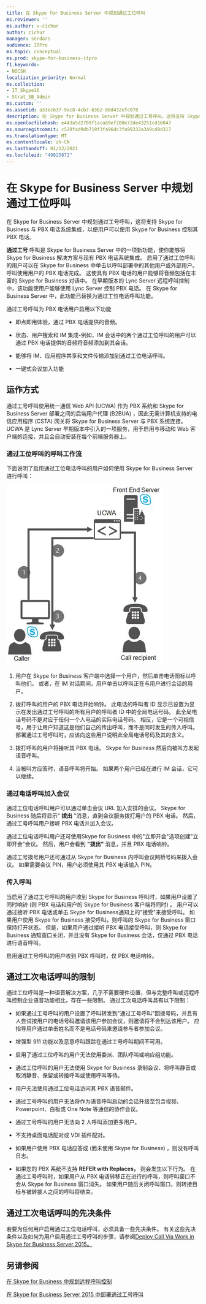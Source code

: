 ```yaml
---
title: 在 Skype for Business Server 中规划通过工位呼叫
ms.reviewer: ''
ms.author: v-cichur
author: cichur
manager: serdars
audience: ITPro
ms.topic: conceptual
ms.prod: skype-for-business-itpro
f1.keywords:
- NOCSH
localization_priority: Normal
ms.collection:
- IT_Skype16
- Strat_SB_Admin
ms.custom: ''
ms.assetid: a33ec637-9ac8-4cb7-b3b2-88d432efc078
description: 在 Skype for Business Server 中规划通过工号呼叫，这将支持 Skype for Business 与 PBX 电话系统集成，以便用户可以使用 Skype for Business 控制其 PBX 电话。
ms.openlocfilehash: e443a5d2709f1aca69ef200e72de43251cd16047
ms.sourcegitcommit: c528fad9db719f3fa96dc3fa99332a349cd9d317
ms.translationtype: MT
ms.contentlocale: zh-CN
ms.lasthandoff: 01/12/2021
ms.locfileid: "49825872"
---
```

# <a name="plan-for-call-via-work-in-skype-for-business-server"></a>在 Skype for Business Server 中规划通过工位呼叫
 
在 Skype for Business Server 中规划通过工号呼叫，这将支持 Skype for Business 与 PBX 电话系统集成，以便用户可以使用 Skype for Business 控制其 PBX 电话。
  
 **通过工号** 呼叫是 Skype for Business Server 中的一项新功能，使你能够将 Skype for Business 解决方案与现有 PBX 电话系统集成。 启用了通过工位呼叫的用户可以在 Skype for Business 中单击以呼叫部署中的其他用户或外部用户。 呼叫使用用户的 PBX 电话完成。 这使具有 PBX 电话的用户能够将音频包括在丰富的 Skype for Business 对话中。 在早期版本的 Lync Server 远程呼叫控制中，该功能使用户能够使用 Lync Server 控制 PBX 电话。 在 Skype for Business Server 中，此功能已替换为通过工位电话呼叫功能。
  
通过工号呼叫为 PBX 电话用户启用以下功能
  
- 即点即用体验，通过 PBX 电话提供的音频。
    
- 状态、用户搜索和 IM 集成-例如，IM 会话中的两个通过工位呼叫的用户可以通过 PBX 电话提供的音频将音频添加到其会话。
    
- 能够将 IM、应用程序共享和文件传输添加到通过工位电话呼叫。
    
- 一键式会议加入功能
    
## <a name="how-it-works"></a>运作方式

通过工号呼叫使用统一通信 Web API (UCWA) 作为 PBX 系统和 Skype for Business Server 部署之间的后端用户代理 (B2BUA) ，因此无需计算机支持的电信应用程序 (CSTA) 网关将 Skype for Business Server 与 PBX 系统连接。 UCWA 是 Lync Server 早期版本中引入的一项服务，用于启用与移动和 Web 客户端的连接，并且会自动安装在每个前端服务器上。
  
### <a name="call-workflow-for-a-call-via-work-call"></a>通过工位呼叫的呼叫工作流

下面说明了启用通过工位电话呼叫的用户如何使用 Skype for Business Server 进行呼叫：
  
![显示通过工位电话呼叫期间的步骤;首先，呼叫者单击呼叫 Skype for Business 客户端中的某人;然后 UCWA 将呼叫者的电话响铃。 呼叫者接听电话时，将呼叫收件人](../../media/050e88ed-e18e-40c0-84d5-b17fe40c305a.jpg)
  
1. 用户在 Skype for Business 客户端中选择一个用户，然后单击电话图标以呼叫他们。 或者，在 IM 对话期间，用户单击以呼叫正在与用户进行会话的用户。
    
2. 拨打呼叫的用户的 PBX 电话开始响铃。 此电话的呼叫者 ID 显示已设置为显示在发出通过工号呼叫的所有用户的呼叫者 ID 中的全局电话号码。 此全局电话号码不是对应于任何一个人电话的实际电话号码。 相反，它是一个可视信号，用于让用户知道这是他们自己的传出呼叫，而不是同时发生的传入呼叫。 部署通过工号呼叫时，应该向这些用户说明此全局电话号码及其的含义。
    
3. 拨打呼叫的用户将接听其 PBX 电话。 Skype for Business 然后向被叫方发起语音呼叫。 
    
4. 当被叫方应答时，语音呼叫将开始。 如果两个用户已经在进行 IM 会话，它可以继续。
    
### <a name="joining-a-conference-with-call-via-work"></a>通过电话呼叫加入会议

通过工位电话呼叫用户可以通过单击会议 URL 加入安排的会议。 Skype for Business 随后将显示" **拨出** "消息，直到会议服务拨打用户的 PBX 电话。 然后，通过工号呼叫用户接听 PBX 电话并加入会议。
  
通过工位电话呼叫用户还可使用Skype for Business 中的"立即开会"选项创建"立即开会"会议。 然后，用户会看到 **"拨出"** 消息，并且 PBX 电话响铃。
  
通过工号拨号用户还可通过从 Skype for Business 内呼叫会议网桥号码来拨入会议。 如果需要会议 PIN，用户必须使用其 PBX 电话输入 PIN。
  
### <a name="incoming-calls"></a>传入呼叫

当启用了通过工号呼叫的用户收到 Skype for Business 呼叫时，如果用户设置了同时响铃 (则 PBX 电话和用户的 Skype for Business 客户端将同时) 。 用户可以通过接听 PBX 电话或单击 Skype for Business通知上的"接受"来接受呼叫。 如果用户使用 Skype for Business 接受呼叫，则呼叫的 Skype for Business 窗口保持打开状态。 但是，如果用户通过接听 PBX 电话接受呼叫，则 Skype for Business 通知窗口关闭，并且没有 Skype for Business 会话，仅通过 PBX 电话进行语音呼叫。
  
启用通过工号呼叫的用户收到 PBX 呼叫时，仅 PBX 电话响铃。
  
## <a name="limitations-of-call-via-work"></a>通过工次电话呼叫的限制

通过工位呼叫是一种语音解决方案，几乎不需要硬件设置，但与完整呼叫或远程呼叫控制企业语音功能相比，存在一些限制。 通过工次电话呼叫具有以下限制：
  
- 如果通过工号呼叫的用户设置了呼叫转发到"通过工号呼叫"回拨号码，并且有人尝试按用户的电话号码邀请该用户参加会议，则邀请将不会到达该用户。 应指导用户通过单击姓名而不是电话号码来邀请参与者参加会议。 
    
- 增强型 911 功能以及恶意呼叫跟踪在通过工号呼叫期间不可用。
    
- 启用了通过工位呼叫的用户无法使用委派、团队呼叫或响应组功能。
    
- 通过工位呼叫的用户无法使用 Skype for Business 录制会议、将呼叫静音或取消静音、保留或转接呼叫或使用呼叫等待。
    
- 用户无法使用通过工位电话访问其 PBX 语音邮件。
    
- 通过工号呼叫的用户无法将作为语音呼叫启动的会话升级至包含视频、Powerpoint、白板或 One Note 等通信的协作会议。
    
- 通过工号呼叫的用户无法向 2 人呼叫添加更多用户。
    
- 不支持桌面电话配对或 VDI 插件配对。
    
- 如果用户使用 PBX 电话应答或 (而未使用 Skype for Business) ，则没有呼叫日志。
    
- 如果您的 PBX 系统不支持 **REFER with Replaces，** 则会发生以下行为。 在通过工号呼叫时，如果用户从 PBX 电话转移正在进行的呼叫，则呼叫窗口不会从 Skype for Business 窗口消失。 如果用户随后关闭呼叫窗口，则转接目标与被转接人之间的呼叫将结束。 
    
## <a name="prerequisites-for-call-via-work"></a>通过工次电话呼叫的先决条件

若要为任何用户启用通过工位电话呼叫，必须具备一些先决条件。 有关这些先决条件以及如何为用户启用通过工号呼叫的步骤，请参阅[Deploy Call Via Work in Skype for Business Server 2015。](../../deploy/deploy-call-via-work.md) 
  
## <a name="see-also"></a>另请参阅

[在 Skype for Business 中规划远程呼叫控制](remote-call-control.md)
  
[在 Skype for Business Server 2015 中部署通过工号呼叫](../../deploy/deploy-call-via-work.md)

